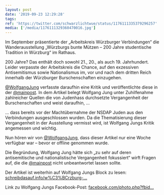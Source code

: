 ```yaml
---
layout: post
date: '2019-09-23 12:29:28'
tags: 
ref: 'https://twitter.com/schwarzlichtwue/status/1176111335379296257'
media: ['/media/1176111329360470016.jpg']
---
```

Im September präsentierte der „Arbeitskreis Würzburger Verbindungen“ die Wanderausstellung „Würzburgs bunte Mützen – 200 Jahre studentische Tradition in Würzburg“ im Rathaus.



 

200 Jahre? Das enthält doch sowohl 21., 20., als auch 19. Jahrhundert. Leider verpasste der Arbeitskreis die Chance, auf den exzessiven Antisemitismus sowie Nationalismus im, vor und nach dem dritten Reich innerhalb der Würzburger Burschenschaften einzugehen.

[@WolfgangJung](https://twitter.com/WolfgangJung) verfasste daraufhin eine Kritik und veröffentlichte diese in der [@mainpost](https://twitter.com/mainpost). In dem Artikel belegt Wolfgang Jung unter Zuhilfenahme zahlreicher Quellen die von Judenhass durchsetzte Vergangenheit der Burschenschaften und weist daraufhin, …

… dass bereits vor der Machtübernahme der NSDAP Juden aus den Verbindungen ausgeschlossen wurden. Da die Thematisierung dieser Vergangenheit in der Ausstellung vermisst wird, ist Wolfgang Jungs Kritik angemessen und wichtig.

Nun hören wir von [@WolfgangJung](https://twitter.com/WolfgangJung), dass dieser Artikel nur eine Woche verfügbar war – bevor er offline genommen wurde.

Die Begründung, Wolfgang Jung hätte sich „zu sehr auf deren antisemitische und nationalistische Vergangenheit fokussiert“ wirft Fragen auf, die die [@mainpost](https://twitter.com/mainpost) nicht unbeantwortet lassen sollte.

Der Artikel ist weiterhin auf Wolfgang Jungs Block zu lesen: [schreibdasauf.info/w%C3%BCrzburg-…](https://www.schreibdasauf.info/w%C3%BCrzburg-geschichten/k%C3%A4mpfe-um-leben-tod-und-seelenheil/w%C3%BCrzburgs-akademischer-antisemitismus/)

Link zu Wolfgang Jungs Facebook-Post: [facebook.com/photo.php?fbid…](https://www.facebook.com/photo.php?fbid=2719791888033218)